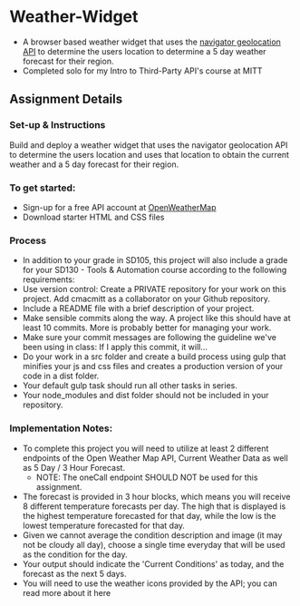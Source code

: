 # Weather-Widget
* A browser based weather widget that uses the [navigator geolocation API](https://developer.mozilla.org/en-US/docs/Web/API/Geolocation_API/Using_the_Geolocation_API) to determine the users location to determine a 5 day weather forecast for their region.
* Completed solo for my Intro to Third-Party API's course at MITT

## Assignment Details
### Set-up & Instructions
Build and deploy a weather widget that uses the navigator geolocation API to determine the users location and uses that location to obtain the current weather and a 5 day forecast for their region.

### To get started:
* Sign-up for a free API account at [OpenWeatherMap](https://openweathermap.org/api)
* Download starter HTML and CSS files

### Process
* In addition to your grade in SD105, this project will also include a grade for your SD130 - Tools & Automation course according to the following requirements:
* Use version control: Create a PRIVATE repository for your work on this project. Add cmacmitt as a collaborator on your Github repository.
* Include a README file with a brief description of your project.
* Make sensible commits along the way. A project like this should have at least 10 commits. More is probably better for managing your work.
* Make sure your commit messages are following the guideline we've been using in class: If I apply this commit, it will...
* Do your work in a src folder and create a build process using gulp that minifies your js and css files and creates a production version of your code in a dist folder.
* Your default gulp task should run all other tasks in series.
* Your node_modules and dist folder should not be included in your repository.

### Implementation Notes:
* To complete this project you will need to utilize at least 2 different endpoints of the Open Weather Map API, Current Weather Data as well as 5 Day / 3 Hour Forecast.
  * NOTE: The oneCall endpoint SHOULD NOT be used for this assignment.
* The forecast is provided in 3 hour blocks, which means you will receive 8 different temperature forecasts per day. The high that is displayed is the highest temperature forecasted for that day, while the low is the lowest temperature forecasted for that day.
* Given we cannot average the condition description and image (it may not be cloudy all day), choose a single time everyday that will be used as the condition for the day.
* Your output should indicate the 'Current Conditions' as today, and the forecast as the next 5 days.
* You will need to use the weather icons provided by the API; you can read more about it here
